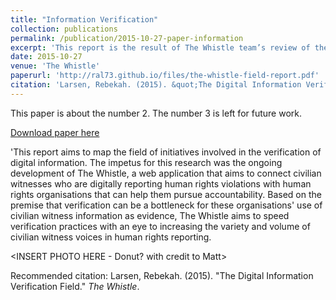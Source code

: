 ```yaml
---
title: "Information Verification"
collection: publications
permalink: /publication/2015-10-27-paper-information
excerpt: 'This report is the result of The Whistle team’s review of the current digital information verification field. We examined the actors, their aims, and their processes in order to identify best practices, find potential partners in the field, and determine if there were any gaps The Whistle could fill.'
date: 2015-10-27
venue: 'The Whistle'
paperurl: 'http://ral73.github.io/files/the-whistle-field-report.pdf'
citation: 'Larsen, Rebekah. (2015). &quot;The Digital Information Verification Field.&quot; <i>The Whistle</i>. 1(2).'
---
```

This paper is about the number 2. The number 3 is left for future work.

[Download paper here](http://ral73.github.io/files/the-whistle-field-report.pdf)

'This report aims to map the field of initiatives involved in the verification of digital information. The impetus for this research was the ongoing development of The Whistle, a web application that aims to connect civilian witnesses who are digitally reporting human rights violations with human rights organisations that can help them pursue accountability. Based on the premise that verification can be a bottleneck for these organisations' use of civilian witness information as evidence, The Whistle aims to speed verification practices with an eye to increasing the variety and volume of civilian witness voices in human rights reporting.

<INSERT PHOTO HERE - Donut? with credit to Matt>

Recommended citation: Larsen, Rebekah. (2015). "The Digital Information Verification Field." <i>The Whistle</i>. 